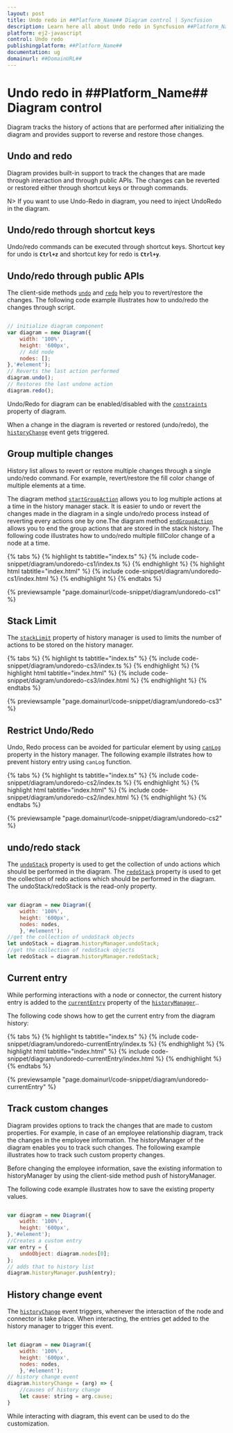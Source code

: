 ```yaml
---
layout: post
title: Undo redo in ##Platform_Name## Diagram control | Syncfusion
description: Learn here all about Undo redo in Syncfusion ##Platform_Name## Diagram control of Syncfusion Essential JS 2 and more.
platform: ej2-javascript
control: Undo redo 
publishingplatform: ##Platform_Name##
documentation: ug
domainurl: ##DomainURL##
---
```


# Undo redo in ##Platform_Name## Diagram control

Diagram tracks the history of actions that are performed after initializing the diagram and provides support to reverse and restore those changes.

## Undo and redo

Diagram provides built-in support to track the changes that are made through interaction and through public APIs. The changes can be reverted or restored either through shortcut keys or through commands.

N> If you want to use Undo-Redo in diagram, you need to inject UndoRedo in the diagram.

## Undo/redo through shortcut keys

Undo/redo commands can be executed through shortcut keys. Shortcut key for undo is **`Ctrl+z`** and shortcut key for redo is **`Ctrl+y`**.

## Undo/redo through public APIs

The client-side methods [`undo`](../api/diagram/#undo) and [`redo`](../api/diagram/#redo) help you to revert/restore the changes. The following code example illustrates how to undo/redo the changes through script.

```javascript

// initialize diagram component
var diagram = new Diagram({
    width: '100%',
    height: '600px',
    // Add node
    nodes: [];
},'#element');
// Reverts the last action performed
diagram.undo();
// Restores the last undone action
diagram.redo();
```
Undo/Redo for diagram can be enabled/disabled with the [`constraints`](../api/diagram/diagramconstraints/) property of diagram.

When a change in the diagram is reverted or restored (undo/redo), the [`historyChange`](../api/diagram/#historychange) event gets triggered.

## Group multiple changes

History list allows to revert or restore multiple changes through a single undo/redo command. For example, revert/restore the fill color change of multiple elements at a time.

The diagram method [`startGroupAction`](../api/diagram/#startgroupaction) allows you to log multiple actions at a time in the history manager stack. It is easier to undo or revert the changes made in the diagram in a single undo/redo process instead of reverting every actions one by one.The diagram method [`endGroupAction`](../api/diagram/#endgroupaction) allows you to end the group actions that are stored in the stack history. The following code illustrates how to undo/redo multiple fillColor change of a node at a time.

{% tabs %}
{% highlight ts tabtitle="index.ts" %}
{% include code-snippet/diagram/undoredo-cs1/index.ts %}
{% endhighlight %}
{% highlight html tabtitle="index.html" %}
{% include code-snippet/diagram/undoredo-cs1/index.html %}
{% endhighlight %}
{% endtabs %}
        
{% previewsample "page.domainurl/code-snippet/diagram/undoredo-cs1" %}

## Stack Limit

The [`stackLimit`](../api/diagram) property of history manager is used to limits the number of actions to be stored on the history manager.

{% tabs %}
{% highlight ts tabtitle="index.ts" %}
{% include code-snippet/diagram/undoredo-cs3/index.ts %}
{% endhighlight %}
{% highlight html tabtitle="index.html" %}
{% include code-snippet/diagram/undoredo-cs3/index.html %}
{% endhighlight %}
{% endtabs %}
        
{% previewsample "page.domainurl/code-snippet/diagram/undoredo-cs3" %}

## Restrict Undo/Redo

Undo, Redo process can be avoided for particular element by using [`canLog`](../api/diagram/history/#canlog) property in the history manager. The following example illstrates how to prevent history entry using `canLog` function.

{% tabs %}
{% highlight ts tabtitle="index.ts" %}
{% include code-snippet/diagram/undoredo-cs2/index.ts %}
{% endhighlight %}
{% highlight html tabtitle="index.html" %}
{% include code-snippet/diagram/undoredo-cs2/index.html %}
{% endhighlight %}
{% endtabs %}
        
{% previewsample "page.domainurl/code-snippet/diagram/undoredo-cs2" %}


## undo/redo stack

The [`undoStack`](../api/diagram/history/#undostack) property is used to get the collection of undo actions which should be performed in the diagram. The [`redoStack`](../api/diagram/history/#redostack) property is used to get the collection of redo actions which should be performed in the diagram. The undoStack/redoStack is the read-only property.

```javascript

var diagram = new Diagram({
    width: '100%',
    height: '600px',
    nodes: nodes,
    },'#element');
//get the collection of undoStack objects
let undoStack = diagram.historyManager.undoStack;
//get the collection of redoStack objects
let redoStack = diagram.historyManager.redoStack;
```
## Current entry

While performing interactions with a node or connector, the current history entry is added to the [`currentEntry`](../api/diagram/history/#currententry) property of the [`historyManager`](../api/diagram/#historymanager)..

The following code shows how to get the current entry from the diagram history:

{% tabs %}
{% highlight ts tabtitle="index.ts" %}
{% include code-snippet/diagram/undoredo-currentEntry/index.ts %}
{% endhighlight %}
{% highlight html tabtitle="index.html" %}
{% include code-snippet/diagram/undoredo-currentEntry/index.html %}
{% endhighlight %}
{% endtabs %}
        
{% previewsample "page.domainurl/code-snippet/diagram/undoredo-currentEntry" %}

## Track custom changes

Diagram provides options to track the changes that are made to custom properties. For example, in case of an employee relationship diagram, track the changes in the employee information. The historyManager of the diagram enables you to track such changes. The following example illustrates how to track such custom property changes.

Before changing the employee information, save the existing information to historyManager by using the client-side method push of historyManager.

The following code example illustrates how to save the existing property values.

```javascript

var diagram = new Diagram({
    width: '100%',
    height: '600px',
},'#element');
//Creates a custom entry
var entry = {
    undoObject: diagram.nodes[0];
};
// adds that to history list
diagram.historyManager.push(entry);

```

## History change event

The [`historyChange`](../api/diagram) event triggers, whenever the interaction of the node and connector is take place. When interacting, the entries get added to the history manager to trigger this event.


```javascript

let diagram = new Diagram({
    width: '100%',
    height: '600px',
    nodes: nodes,
    },'#element');
// history change event
diagram.historyChange = (arg) => {
    //causes of history change
    let cause: string = arg.cause;
}

```

While interacting with diagram, this event can be used to do the customization.